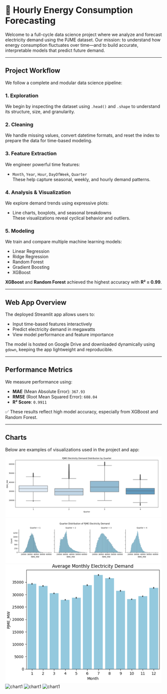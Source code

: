 # 🔋 Hourly Energy Consumption Forecasting

Welcome to a full-cycle data science project where we analyze and forecast electricity demand using the PJME dataset. Our mission: to understand how energy consumption fluctuates over time—and to build accurate, interpretable models that predict future demand.

---

## Project Workflow

We follow a complete and modular data science pipeline:

### 1. Exploration
We begin by inspecting the dataset using `.head()` and `.shape` to understand its structure, size, and granularity.

### 2. Cleaning
We handle missing values, convert datetime formats, and reset the index to prepare the data for time-based modeling.

### 3. Feature Extraction
We engineer powerful time features:
- `Month`, `Year`, `Hour`, `DayOfWeek`, `Quarter`  
These help capture seasonal, weekly, and hourly demand patterns.

### 4. Analysis & Visualization
We explore demand trends using expressive plots:
- Line charts, boxplots, and seasonal breakdowns  
These visualizations reveal cyclical behavior and outliers.

### 5. Modeling
We train and compare multiple machine learning models:
- Linear Regression  
- Ridge Regression  
- Random Forest  
- Gradient Boosting  
- XGBoost

**XGBoost** and **Random Forest** achieved the highest accuracy with **R² = 0.99**.

---

## Web App Overview

The deployed Streamlit app allows users to:
- Input time-based features interactively  
- Predict electricity demand in megawatts  
- View model performance and feature importance

The model is hosted on Google Drive and downloaded dynamically using `gdown`, keeping the app lightweight and reproducible.

---

##  Performance Metrics

We measure performance using:

- **MAE** (Mean Absolute Error): `367.93`  
- **RMSE** (Root Mean Squared Error): `608.04`  
- **R² Score**: `0.9911`

✅ These results reflect high model accuracy, especially from XGBoost and Random Forest.

---

## Charts
Below are examples of visualizations used in the project and app:

![chart1](https://github.com/Esraa-MOhamed7/Hourly-Energy-Demand-Forecasting/blob/main/PJME%20Electricity%20Demand%20Distribution%20by%20Quarter.png)
![chart1](https://github.com/Esraa-MOhamed7/Hourly-Energy-Demand-Forecasting/blob/main/Quarter%20Distribution%20of%20PJME%20Electricity%20Demand.png)
![chart1](https://github.com/Esraa-MOhamed7/Hourly-Energy-Demand-Forecasting/blob/main/Average%20Monthly%20Electricity%20Demand.png)
![chart1](dss.ff)
![chart1](dss.ff)
![chart1](dss.ff)

